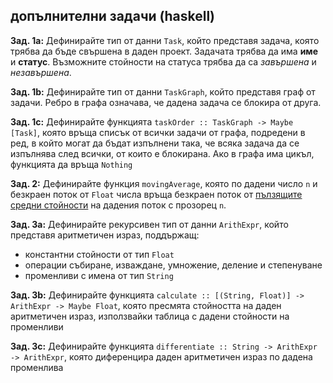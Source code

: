 ## допълнителни задачи (haskell)

**Зад. 1а:** Дефинирайте тип от данни `Task`, който представя задача,
която трябва да бъде свършена в даден проект. Задачата трябва да има
**име** и **статус**. Възможните стойности на статуса трябва да са *завършена* и *незавършена*.

**Зад. 1b:** Дефинирайте тип от данни `TaskGraph`, който представя
граф от задачи. Ребро в графа означава, че дадена задача се блокира от друга.

**Зад. 1c:** Дефинирайте функцията `taskOrder :: TaskGraph -> Maybe [Task]`,
която връща списък от всички задачи от графа, подредени в ред,
в който могат да бъдат изпълнени така, че всяка задача да се изпълнява
след всички, от които е блокирана. Ако в графа има цикъл, функцията да
връща `Nothing`

**Зад. 2:** Дефинирайте функция `movingAverage`, която по дадени число `n` и безкраен поток от `Float`
числа връща безкраен поток от [пълзящите средни стойности](https://en.wikipedia.org/wiki/Moving_average) на дадения поток с прозорец `n`.

**Зад. 3a:** Дефинирайте рекурсивен тип от данни `ArithExpr`, който представя
аритметичен израз, поддържащ:
- константни стойности от тип `Float`
- операции събиране, изваждане, умножение, деление и степенуване
- променливи с имена от тип `String`

**Зад. 3b:** Дефинирайте функцията `calculate :: [(String, Float)] -> ArithExpr -> Maybe Float`, която пресмята стойността на даден
аритметичен израз, използвайки таблица с дадени стойности на променливи

**Зад. 3c:** Дефинирайте функцията `differentiate :: String -> ArithExpr -> ArithExpr`, която диференцира
даден аритметичен израз по дадена променлива
